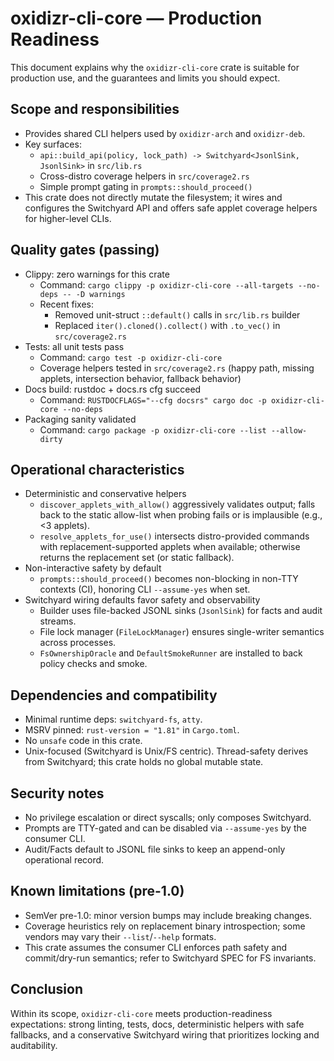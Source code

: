 # oxidizr-cli-core — Production Readiness

This document explains why the `oxidizr-cli-core` crate is suitable for production use, and the guarantees and limits you should expect.

## Scope and responsibilities

- Provides shared CLI helpers used by `oxidizr-arch` and `oxidizr-deb`.
- Key surfaces:
  - `api::build_api(policy, lock_path) -> Switchyard<JsonlSink, JsonlSink>` in `src/lib.rs`
  - Cross-distro coverage helpers in `src/coverage2.rs`
  - Simple prompt gating in `prompts::should_proceed()`
- This crate does not directly mutate the filesystem; it wires and configures the Switchyard API and offers safe applet coverage helpers for higher-level CLIs.

## Quality gates (passing)

- Clippy: zero warnings for this crate
  - Command: `cargo clippy -p oxidizr-cli-core --all-targets --no-deps -- -D warnings`
  - Recent fixes:
    - Removed unit-struct `::default()` calls in `src/lib.rs` builder
    - Replaced `iter().cloned().collect()` with `.to_vec()` in `src/coverage2.rs`
- Tests: all unit tests pass
  - Command: `cargo test -p oxidizr-cli-core`
  - Coverage helpers tested in `src/coverage2.rs` (happy path, missing applets, intersection behavior, fallback behavior)
- Docs build: rustdoc + docs.rs cfg succeed
  - Command: `RUSTDOCFLAGS="--cfg docsrs" cargo doc -p oxidizr-cli-core --no-deps`
- Packaging sanity validated
  - Command: `cargo package -p oxidizr-cli-core --list --allow-dirty`

## Operational characteristics

- Deterministic and conservative helpers
  - `discover_applets_with_allow()` aggressively validates output; falls back to the static allow-list when probing fails or is implausible (e.g., <3 applets).
  - `resolve_applets_for_use()` intersects distro-provided commands with replacement-supported applets when available; otherwise returns the replacement set (or static fallback).
- Non-interactive safety by default
  - `prompts::should_proceed()` becomes non-blocking in non-TTY contexts (CI), honoring CLI `--assume-yes` when set.
- Switchyard wiring defaults favor safety and observability
  - Builder uses file-backed JSONL sinks (`JsonlSink`) for facts and audit streams.
  - File lock manager (`FileLockManager`) ensures single-writer semantics across processes.
  - `FsOwnershipOracle` and `DefaultSmokeRunner` are installed to back policy checks and smoke.

## Dependencies and compatibility

- Minimal runtime deps: `switchyard-fs`, `atty`.
- MSRV pinned: `rust-version = "1.81"` in `Cargo.toml`.
- No `unsafe` code in this crate.
- Unix-focused (Switchyard is Unix/FS centric). Thread-safety derives from Switchyard; this crate holds no global mutable state.

## Security notes

- No privilege escalation or direct syscalls; only composes Switchyard.
- Prompts are TTY-gated and can be disabled via `--assume-yes` by the consumer CLI.
- Audit/Facts default to JSONL file sinks to keep an append-only operational record.

## Known limitations (pre-1.0)

- SemVer pre-1.0: minor version bumps may include breaking changes.
- Coverage heuristics rely on replacement binary introspection; some vendors may vary their `--list`/`--help` formats.
- This crate assumes the consumer CLI enforces path safety and commit/dry-run semantics; refer to Switchyard SPEC for FS invariants.

## Conclusion

Within its scope, `oxidizr-cli-core` meets production-readiness expectations: strong linting, tests, docs, deterministic helpers with safe fallbacks, and a conservative Switchyard wiring that prioritizes locking and auditability.
